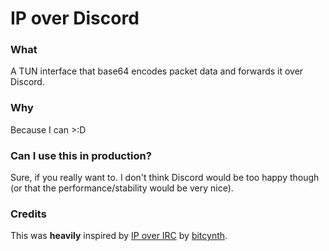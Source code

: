 # IP over Discord

### What

A TUN interface that base64 encodes packet data and forwards it over Discord.

### Why

Because I can >:D

### Can I use this in production?

Sure, if you really want to. I don't think Discord would be too happy though (or that the performance/stability would be very nice).

### Credits

This was **heavily** inspired by [IP over IRC](https://github.com/bitcynth/ipirc) by [bitcynth](https://github.com/bitcynth).
